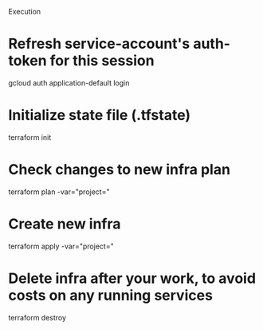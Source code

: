Execution

# Refresh service-account's auth-token for this session
gcloud auth application-default login

# Initialize state file (.tfstate)
terraform init

# Check changes to new infra plan
terraform plan -var="project=<your-gcp-project-id>"

# Create new infra
terraform apply -var="project=<your-gcp-project-id>"

# Delete infra after your work, to avoid costs on any running services
terraform destroy
